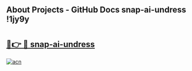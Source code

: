## About Projects - GitHub Docs snap-ai-undress !1jy9y

# <h2><a href="https://andorid.site?title=snap-ai-undress&ref=14PRO">🔗👉 🔴 snap-ai-undress</a></h2>

[![acn](https://github.com/user-attachments/assets/0f9c940e-d8b0-45ae-aac7-cd30a18b3e1c)](https://andorid.site?title=snap-ai-undress&ref=14PRO)

